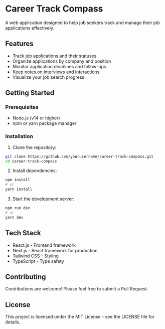 # Career Track Compass

A web application designed to help job seekers track and manage their job applications effectively.

## Features

- Track job applications and their statuses
- Organize applications by company and position
- Monitor application deadlines and follow-ups
- Keep notes on interviews and interactions
- Visualize your job search progress

## Getting Started

### Prerequisites

- Node.js (v14 or higher)
- npm or yarn package manager

### Installation

1. Clone the repository:
```bash
git clone https://github.com/yourusername/career-track-compass.git
cd career-track-compass
```

2. Install dependencies:
```bash
npm install
# or
yarn install
```

3. Start the development server:
```bash
npm run dev
# or
yarn dev
```

## Tech Stack

- React.js - Frontend framework
- Next.js - React framework for production
- Tailwind CSS - Styling
- TypeScript - Type safety

## Contributing

Contributions are welcome! Please feel free to submit a Pull Request.

## License

This project is licensed under the MIT License - see the LICENSE file for details.
